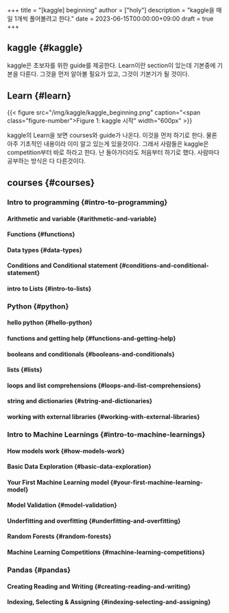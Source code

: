 +++
title = "[kaggle] beginning"
author = ["holy"]
description = "kaggle을 매일 1개씩 풀어볼려고 한다."
date = 2023-06-15T00:00:00+09:00
draft = true
+++

## kaggle {#kaggle}

kaggle은 초보자를 위한 guide를 제공한다. Learn이란 section이 있는데
기본중에 기본을 다룬다. 그것을 먼저 알아볼 필요가 있고, 그것이
기본기가 될 것이다.


## Learn {#learn}

<a id="figure--kaggle 시작"></a>

{{< figure src="/img/kaggle/kaggle_beginning.png" caption="<span class=\"figure-number\">Figure 1: </span>kaggle 시작" width="600px" >}}

kaggle의 Learn을 보면 courses와 guide가 나온다. 이것을 먼저 하기로
한다. 물론 아주 기초적인 내용이라 이미 알고 있는게 있을것이다. 그래서
사람들은 kaggle은 competition부터 바로 하라고 한다. 난 돌아가더라도
처음부터 하기로 했다. 사람마다 공부하는 방식은 다 다른것이다.


## courses {#courses}


### Intro to programming {#intro-to-programming}


#### Arithmetic and variable {#arithmetic-and-variable}


#### Functions {#functions}


#### Data types {#data-types}


#### Conditions and Conditional statement {#conditions-and-conditional-statement}


#### intro to Lists {#intro-to-lists}


### Python {#python}


#### hello python {#hello-python}


#### functions and getting help {#functions-and-getting-help}


#### booleans and conditionals {#booleans-and-conditionals}


#### lists {#lists}


#### loops and list comprehensions {#loops-and-list-comprehensions}


#### string and dictionaries {#string-and-dictionaries}


#### working with external libraries {#working-with-external-libraries}


### Intro to Machine Learnings {#intro-to-machine-learnings}


#### How models work {#how-models-work}


#### Basic Data Exploration {#basic-data-exploration}


#### Your First Machine Learning model {#your-first-machine-learning-model}


#### Model Validation {#model-validation}


#### Underfitting and overfitting {#underfitting-and-overfitting}


#### Random Forests {#random-forests}


#### Machine Learning Competitions {#machine-learning-competitions}


### Pandas {#pandas}


#### Creating Reading and Writing {#creating-reading-and-writing}


#### Indexing, Selecting &amp; Assigning {#indexing-selecting-and-assigning}
